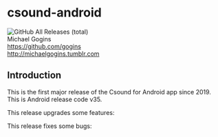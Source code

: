 # csound-android
![GitHub All Releases (total)](https://img.shields.io/github/downloads/gogins/csound-android/total.svg)<br>
Michael Gogins<br>
https://github.com/gogins<br>
http://michaelgogins.tumblr.com

## Introduction

This is the first major release of the Csound for Android app since 2019. This 
is Android release code v35.

This release upgrades some features:

This release fixes some bugs: